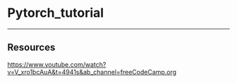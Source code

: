 # Pytorch_tutorial

-----
## Resources
https://www.youtube.com/watch?v=V_xro1bcAuA&t=4941s&ab_channel=freeCodeCamp.org
